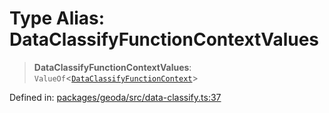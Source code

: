 # Type Alias: DataClassifyFunctionContextValues

> **DataClassifyFunctionContextValues**: `ValueOf`\<[`DataClassifyFunctionContext`](DataClassifyFunctionContext.md)\>

Defined in: [packages/geoda/src/data-classify.ts:37](https://github.com/GeoDaCenter/openassistant/blob/0c688d870b87d67f5ae44bc9413af48292a3320a/packages/geoda/src/data-classify.ts#L37)
